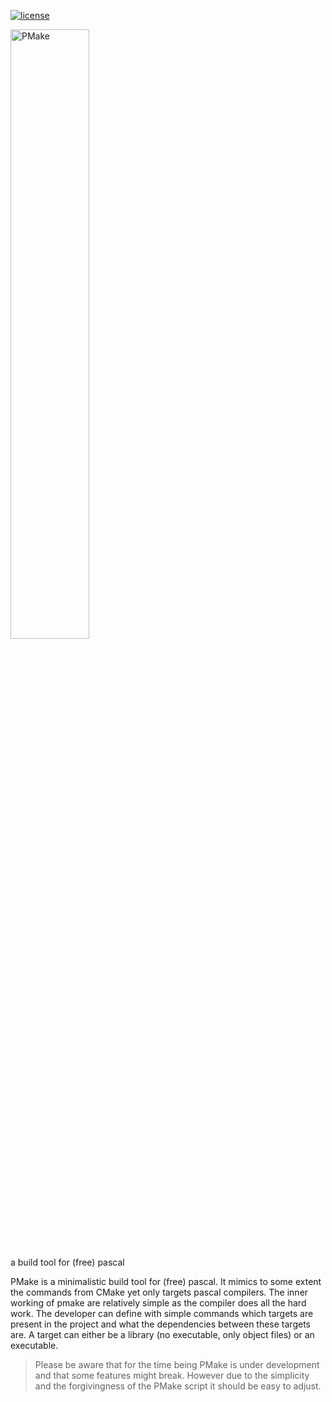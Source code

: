 [![license](https://img.shields.io/badge/license-%20GPL--2-blue.svg)](../master/LICENSE)

<img src="https://github.com/daar/pmake/blob/master/logo/pmake_logo.png" alt="PMake" width="50%" height="50%"/>

a build tool for (free) pascal

PMake is a minimalistic build tool for (free) pascal. It mimics to some extent the commands from CMake yet only targets pascal compilers. The inner working of pmake are relatively simple as the compiler does all the hard work. The developer can define with simple commands which targets are present in the project and what the dependencies between these targets are. A target can either be a library (no executable, only object files) or an executable.

> Please be aware that for the time being PMake is under development and that some features might break. However due to the simplicity and the forgivingness of the PMake script it should be easy to adjust.
